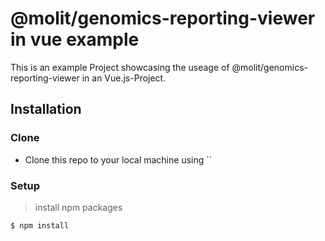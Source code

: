 # @molit/genomics-reporting-viewer in vue example
This is an example Project showcasing the useage of @molit/genomics-reporting-viewer in an Vue.js-Project.

## Installation 

### Clone

- Clone this repo to your local machine using ``
### Setup

> install npm packages

```shell
$ npm install
```

